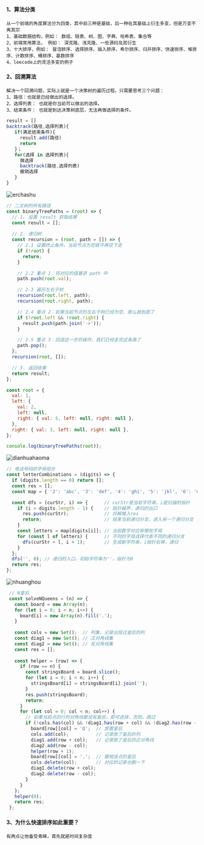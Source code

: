 #### 1、算法分类
    从一个前端的角度算法分为四类，其中前三种是基础，后一种在其基础上衍生多变，但是万变不离其宗
    1、基础数据结构，例如： 数组、链表、树、图、字典、哈希表、集合等
    2、前端常用算法， 例如： 深克隆、浅克隆、一些源码及其衍生
    3、十大排序，例如： 冒泡排序、选择排序、插入排序、希尔排序、归并排序、快速排序、堆排序、计数排序、桶排序、基数排序
    4、leecode上的灵活多变的例子
#### 2、回溯算法
    解决一个回溯问题，实际上就是一个决策树的遍历过程。只需要思考三个问题：
    1、路径：也就是已经做出的选择。
    2、选择列表： 也就是你当前可以做出的选择。
    3、结束条件： 也就是到达决策树底层，无法再做选择的条件。
   ```js
   result = []
   backtrack(路径,选择列表){
      if(满足结束条件){
        result.add(路径)
        return
      }；
      for(选择 in 选择列表){
        做选择
        backtrack(路径,选择列表)
        撤销选择
      }
   }
   ````
![erchashu](erchashu.png)   
   ````js
   // 二叉树的所有路径
   const binaryTreePaths = (root) => {
     // 1. 设置 result 获取结果
     const result = [];
     
     // 2. 递归树
     const recursion = (root, path = []) => {
       // 2.1 设置终止条件，当前节点为空就不再往下走
       if (!root) {
         return;
       }
   
       // 2.2 重点 1：将对应的值塞进 path 中
       path.push(root.val);
   
       // 2.3 遍历左右子树
       recursion(root.left, path);
       recursion(root.right, path);
   
       // 2.4 重点 2：如果当前节点的左右子树已经为空，那么就到底了
       if (!root.left && !root.right) {
         result.push(path.join('->'));
       }
   
       // 2.5 重点 3：回退这一步的操作，我们已经走完这条路了
       path.pop();
     };
     recursion(root, []);
   
     // 3. 返回结果
     return result;
   };
   
   const root = {
     val: 1,
     left: {
       val: 2,
       left: null,
       right: { val: 5, left: null, right: null },
     },
     right: { val: 3, left: null, right: null },
   };
   
   console.log(binaryTreePaths(root));
   ````
 ![dianhuahaoma](dianhuahaoma.png)   
   ````js
   // 电话号码的字母组合
   const letterCombinations = (digits) => {
     if (digits.length == 0) return [];
     const res = [];
     const map = { '2': 'abc', '3': 'def', '4': 'ghi', '5': 'jkl', '6': 'mno', '7': 'pqrs', '8': 'tuv', '9': 'wxyz' };
   
     const dfs = (curStr, i) => {      // curStr是当前字符串，i是扫描的指针
       if (i > digits.length - 1) {    // 指针越界，递归的出口
         res.push(curStr);             // 将解推入res
         return;                       // 结束当前递归分支，进入另一个递归分支
       }
       const letters = map[digits[i]]; // 当前数字对应有哪些字母
       for (const l of letters) {      // 不同的字母选择代表不同的递归分支
         dfs(curStr + l, i + 1);       // 生成新字符串，i指针右移，递归
       }
     };
     dfs('', 0); // 递归的入口，初始字符串为''，指针为0
     return res;
   };
  ```` 
   ![nhuanghou](nhuanghou.png)  
  ````js
   // N皇后
   const solveNQueens = (n) => {
     const board = new Array(n);
     for (let i = 0; i < n; i++) {
       board[i] = new Array(n).fill('.');
     }
   
     const cols = new Set();  // 列集，记录出现过皇后的列
     const diag1 = new Set(); // 正对角线集
     const diag2 = new Set(); // 反对角线集
     const res = [];
   
     const helper = (row) => {
       if (row == n) {
         const stringsBoard = board.slice();
         for (let i = 0; i < n; i++) {
           stringsBoard[i] = stringsBoard[i].join('');
         }
         res.push(stringsBoard);
         return;
       }
       for (let col = 0; col < n; col++) {
         // 如果当前点的行列对角线都没有皇后，即可选择，否则，跳过
         if (!cols.has(col) && !diag1.has(row + col) && !diag2.has(row - col)) { 
           board[row][col] = 'Q';  // 放置皇后
           cols.add(col);          // 记录放了皇后的列
           diag1.add(row + col);   // 记录放了皇后的正对角线
           diag2.add(row - col);
           helper(row + 1);
           board[row][col] = '.';  // 撤销该点的皇后
           cols.delete(col);       // 对应的记录也删一下
           diag1.delete(row + col);
           diag2.delete(row - col);
         }
       }
     };
     helper(0);
     return res;
   };
   ````
#### 3、为什么快速排序如此重要？
    有两点让他备受青睐，首先就是时间复杂度
